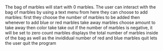 The bag of marbles will start with 0 marbles. 
The user can interact with the bag of marbles by using a text menu 
from here they can choose to add marbles:
  first they choose the number of marbles to be added
  then whenever to add blue or red marbles
take away marbles
  choose amount to take away
  then color take take out
  if the number of marbles is negative, it will be set to zero
count marbles
  displays the total number of marbles inside of the bag as well as the invididual number of red and blue marbles
quit
  lets the user quit the program
